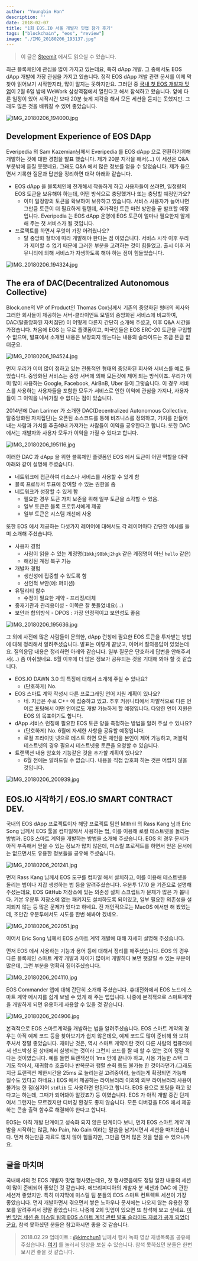 ```yaml
---
author: "Youngbin Han"
description: ''
date: 2018-02-07
title: "1회 EOS.IO 서울 개발자 밋업 참가 후기"
tags: ["blockchain", "eos", "review"]
image: "./IMG_20180206_193137.jpg"
---
```


> 이 글은 [Steemit](https://steemit.com/kr/@youngbin/1-eos-io) 에서도 읽으실 수 있습니다.

최근 블록체인에 관심을 많이 가지고 있는데요, 특히 dApp 개발. 그 중에서도 EOS dApp 개발에 가장 관심을 가지고 있습니다. 정작 EOS dApp 개발 관련 문서를 이제 막 찾아 읽어보기 시작한지라, 많이 알지는 못하지만요. 그러던 중 [국내 첫 EOS 개발자 밋업](https://www.meetup.com/ko-KR/EOS-Developer-meetup-in-Seoul-Korea/events/247113198/)이 2월 6일 밤에 WeWork 삼성역점에서 열린다고 해서 참석하고 왔습니다. 앞에 다른 일정이 있어 시작시간 보다 20분 늦게 지각을 해서 모든 세션을 듣지는 못했지만. 그래도 많은 것을 배워갈 수 있어 좋았습니다.

![IMG_20180206_194000.jpg](https://sukso96100.github.io/blogimgs/IMG_20180206_194000.jpg)

## Development Experience of EOS DApp
Everipedia 의 Sam Kazemian님께서 Everipedia 를 EOS dApp 으로 전환하기위해 개발하는 것에 대한 경험을 발표 했습니다. 제가 20분 지각을 해서(...) 이 세션은 Q&A 부분밖에 듣질 못했네요. 그래도 Q&A 에서 많은 정보를 얻을 수 있었습니다. 제가 들으면서 기록한 질문과 답변을 정리하면 대략 아래와 같습니다.

- EOS dApp 을 블록체인에 전개해서 작동하게 하고 사용자들이 쓰려면, 일정량의 EOS 토큰을 보유해야 하는데, 어떤 방식으로 충당했거나 또는 충당할 예정인가요?
  - 이미 일정양의 토큰을 확보하여 보유하고 있습니다. 서비스 사용자가 늘어나면 그만큼 토큰이 더 필요하게 될텐데, 추가적인 토큰 마련 방안을 곧 발표할 예정입니다. Everipedia 는 EOS dApp 운영에 EOS 토큰이 얼마나 필요한지 알게 해 주는 첫 서비스가 될 것입니다.
- 프로젝트를 하면서 무엇이 가장 어려웠나요?
  - 탈 중앙화 철학에 따라 개발해야 한다는 점 이였습니다. 서비스 시작 이후 우리가 제어할 수 없기 때문에 그러한 부분을 고려하는 것이 힘들었고. 출시 이후 커뮤니티에 의해 서비스가 자생하도록 해야 하는 점이 힘들었습니다.

![IMG_20180206_194324.jpg](https://sukso96100.github.io/blogimgs/IMG_20180206_194324.jpg)

## The era of DAC(Decentralized Autonomous Collective)
Block.one의 VP of Product인 Thomas Cox님께서 기존의 중앙화된 형태의 회사와 그러한 회사들이 제공하는 서버-클라이언트 모델의 중앙화된 서비스에 비교하여, DAC(탈중앙화된 자치집단) 이 어떻게 다른지 간단히 소개해 주셨고, 이후 Q&A 시간을 가졌습니다. 처음에 EOS 는 무료 플랫폼이고, 미국인들은 EOS ERC-20 토큰을 구입할 수 없으며, 발표에서 소개된 내용은 보장되지 않는다는 내용의 슬라이드는 조금 뜬금 없더군요.

![IMG_20180206_194524.jpg](https://sukso96100.github.io/blogimgs/IMG_20180206_194524.jpg)

먼저 우리가 이미 많이 접하고 있는 전통적인 형태의 중앙화된 회사와 서비스를 예로 들었습니다. 중앙화된 서비스는 중앙 서버에 의해 모든것에 제어 되는 방식이죠. 우리가 이미 많이 사용하는 Google, Facebook, AirBnB, Uber 등이 그렇습니다. 이 경우 서비스를 사용하는 사용자들을 포함한 모두가 서비스로 인한 이익에 관심을 가지나, 사용자들이 그 이익을 나눠가질 수 없다는 점이 있습니다.

2014년에 Dan Larimer 가 소개한 DAC(Decentralized Autonomous Collective, 탈중앙화된 자치집단)는 오픈된 소스코드를 통해 비즈니스를 정의하고, 가치를 만들어 내는 사람과 가치를 추출해내 가져가는 사람들이 이익을 공유한다고 합니다. 또한 DAC 에서는 개발자와 사용자 모두가 이익을 가질 수 있다고 합니다.

![IMG_20180206_195116.jpg](https://sukso96100.github.io/blogimgs/IMG_20180206_195116.jpg)

이러한 DAC 과 dApp 을 위한 블록체인 플랫폼인 EOS 에서 토큰이 어떤 역할을 대략 아래와 같이 설명해 주셨습니다.

- 네트워크에 접근하여 리소스나 서비스를 사용할 수 있게 함
- 블록 프로듀서 투표에 참여할 수 있는 권한을 줌
- 네트워크가 성장할 수 있게 함
  - 필요한 경우 토큰 가치 보존을 위해 일부 토큰을 소각할 수 있음.
  - 일부 토큰은 블록 프로듀서에게 제공
  - 일부 토큰은 시스템 개선에 사용

또한 EOS 에서 제공하는 다섯가지 레이어에 대해서도 각 레이어마다 간단한 예시를 들며 소개해 주셨습니다.

- 사용자 경험
  - 사람이 읽을 수 있는 계정명(`1bkkj98bkj2hgk` 같은 계정명이 아닌 `hello` 같은)
  - 해킹된 계정 복구 기능
- 개발자 경험
  - 생산성에 집중할 수 있도록 함
  - 선언적 보안(예: 퍼미션)
- 유틸리티 함수
  - 수정이 필요한 계약 - 프리징/대체
- 중재기관과 관리용이성 - 이쪽은 잘 못들었네요(...)
- 보안과 합의방식 - DPOS : 가장 안정적이고 보안성도 좋음

![IMG_20180206_195636.jpg](https://sukso96100.github.io/blogimgs/IMG_20180206_195636.jpg)

그 외에 사전에 많은 사람들이 문의한, dApp 런칭에 필요한 EOS 토큰을 투자받는 방법에 대해 정리해서 알려주셨습니다. 발표는 이렇게 끝났고, 이어서 질의응답이 있었는데요. 질의응답 내용은 정리하면 아래와 같습니다. 일부 질문은 단호하게 답변을 안해주셔서(...) 좀 아쉬웠네요. 6월 이후에 더 많은 정보가 공유되는 것을 기대해 봐야 할 것 같습니다.

- EOS.IO DAWN 3.0 의 특징에 대해서 소개해 주실 수 있나요?
  - (단호하게) No.
- EOS 스마트 계약 작성시 다른 프로그래밍 언어 지원 계획이 있나요?
  - 네. 지금은 주로 C++ 에 집중하고 있고. 추후 커뮤니티에서 자발적으로 다른 언어로 포팅해서 어떤 언어로도 개발 가능하게 할 예정입니다. 다양한 언어 지원은 EOS 의 목표이기도 합니다.
- dApp 서비스 런칭에 필요한 EOS 토큰 양을 측정하는 방법을 알려 주실 수 있나요?
  - (단호하게) No. 6월에 자세한 사항을 공유할 예정입니다.
  - 로컬 프라이빗 넷으로 테스트 하면 모든 체인을 본인이 제어 가능하고, 퍼블릭 테스트넷의 경우 필요시 테스트넷용 토큰을 요청할 수 있습니다.
- 트랜잭션 내용 암호화 기능같은 것을 추가할 계획이 있나요?
  - 6월 전에는 알려드릴 수 없습니다. 내용을 직접 암호화 하는 것은 어렵지 않을 것입니다.

![IMG_20180206_200939.jpg](https://sukso96100.github.io/blogimgs/IMG_20180206_200939.jpg)

## EOS.IO 시작하기 / EOS.IO SMART CONTRACT DEV.

국내의 EOS dApp 프로젝트이자 해당 프로젝트 팀인 Mithril 의 Rass Kang 님과 Eric Song 님께서 EOS 툴을 컴파일해서 사용하는 법, 이를 이용해 로컬 테스트넷을 돌리는 방법과. EOS 스마트 계약을 개발하는 방법을 소개해 주셨습니다. EOS 의 경우 문서가 아직 부족해서 얻을 수 있는 정보가 많치 않은데, 미스릴 프로젝트를 하면서 얻은 문서에는 없으면서도 유용한 정보들을 공유해 주셨습니다.

![IMG_20180206_201241.jpg](https://sukso96100.github.io/blogimgs/IMG_20180206_201241.jpg)

먼저 Rass Kang 님께서 EOS 도구를 컴파일 해서 설치하고, 이를 이용해 테스트넷을 돌리는 법이나 지갑 생성하는 법 등을 알려주셨습니다. 우분투 17.10 을 기준으로 설명해 주셨는데요, EOS GitHub 저장소에 있는 의존성 설치 스크립트가 문제가 많은 가 봅니다. 기본 우분투 저장소에 없는 패키지도 설치하도록 되어있고, 일부 필요한 의존성을 설치되지 않는 등 많은 문제가 있다고 하네요. 전 개인적으로는 MacOS 에서만 해 봤었는데, 조만간 우분투에서도 시도를 한번 해봐야 겠네요.

![IMG_20180206_202051.jpg](https://sukso96100.github.io/blogimgs/IMG_20180206_202051.jpg)

이어서 Eric Song 님께서 EOS 스마트 계약 개발에 대해 자세히 설명해 주셨습니다.

먼저 EOS 에서 사용하는 기능과 용어 등에 대해서 정리를 해주셨습니다. EOS 의 경우 다른 블록체인 스마트 계약 개발과 차이가 많아서 개발하다 보면 햇갈릴 수 있는 부분이 많은데, 그런 부분을 명확히 짚어주셨습니다.

![IMG_20180206_204110.jpg](https://sukso96100.github.io/blogimgs/IMG_20180206_204110.jpg)

EOS Commander 앱에 대해 간단히 소개해 주셨습니다. 휴대전화에서 EOS 노드에 스마트 계약 메시지를 쉽게 보낼 수 있게 해 주는 앱입니다. 나중에 본격적으로 스마트계약을 개발하게 되면 유용하게 사용할 수 있을 것 같습니다.

![IMG_20180206_204906.jpg](https://sukso96100.github.io/blogimgs/IMG_20180206_204906.jpg)

본격적으로 EOS 스마트계약을 개발하는 법을 알려주셨습니다. EOS 스마트 계약의 경우는 아직 예제 코드 등을 찾아보기가 쉽지 않은데요, 예제 코드도 많이 준비해 와 보여주셔서 정말 좋았습니다. 재미난 것은, 역시 스마트 게약이란 것이 다른 사람의 컴퓨터에서 샌드박싱 된 상태에서 실행되는 것이라 그런지 코드를 짤 때 할 수 있는 것이 정말 적다는 것이였습니다. 예를 들면 트랜잭션이 1ms 안에 끝나야 하고, 사용 가능한 스택 크기도 작아서, 재귀함수 호출이나 반복문과 행렬 순회 등도 불가능 한 것이라던가.(그래도 지금 트랜잭션 제한시간을 25ms 로 늘리는걸 고려중이라, 늘리는게 확정되면 가능해 질수도 있다고 하네요.) EOS 에서 제공하는 라이브러리 이외의 외부 라이브러리 사용이 불가능 한 점(심지어 `stdlib` 도 사용하면 안된다고 합니다. EOS 용으로 포팅을 하고 있다고는 하는데, 그때가 되어봐야 알겠죠?) 등 이였습니다. EOS 가 아직 개발 중간 단계여서 그런지는 모르겠지만 디버깅 환경도 좋지 않습니다. 모든 디버깅을 EOS 에서 제공하는 콘솔 출력 함수로 해결해야 한다고 합니다.

EOS는 아직 개발 단계이고 성숙화 되지 않은 단계이다 보니, 먼저 EOS 스마트 계약 개발을 시작하는 많큼, No Pain, No Gain 이라는 말씀을 남기시면서 세션을 마치셨습니다. 먼저 하는만큼 자료도 많치 않아 힘들지만, 그만큼 먼저 많은 것을 얻을 수 있으니까요.

## 글을 마치며

국내에서의 첫 EOS 개발자 밋업 행사였는데요, 첫 행사였음에도 정말 알찬 내용의 세션이 많이 준비되어 좋았던 것 같습니다. 에브리피디아의 개발자 분 세션과 DAC 에 관한 세션저 좋았지만. 특히 마지막에 미스릴 팀 분들의 EOS 스마트 컨트렉트 세션이 가장 좋았습니다. 먼저 개발하면서 겪으면서 쌓은 노하우나 문서에는 나오지 않는 유용한 정보를 알려주셔서 정말 좋았습니다. 나중에 2회 밋업이 있으면 또 참석해 보고 싶네요. [이번 밋업 세션 중 미스릴 팀의 EOS 스마트 계약 관련 발표 슬라이드 자료가 공개 되었더군요.](https://www.meetup.com/ko-KR/EOS-Developer-meetup-in-Seoul-Korea/discussions/5381369011634176/?_af_cid=EOS-Developer-meetup-in-Seoul-Korea&_xtd=gatlbWFpbF9jbGlja9oAJDliMDFmYTY5LTFjMWUtNDQ0Zi1hYmZlLTBlM2JmMjI0Nzk2Nw&_af=chapter&https=on) 참석 못하셨던 분들은 참고하시면 좋을 것 같습니다.

> 2018.02.29 업데이트 : [@kimchun1](https://steemit.com/@kimchun1) 님께서 행사 녹화 영상 재생목록을 공유해 주셨습니다. [여기](https://www.youtube.com/playlist?list=PLysThb_HoI_FrcgPoLeabMwQvILeRxU_k) 를 눌러서 영상을 보실 수 있습니다. 참석 못하셨던 분들은 한번 보시면 좋을 것 같습니다. 
